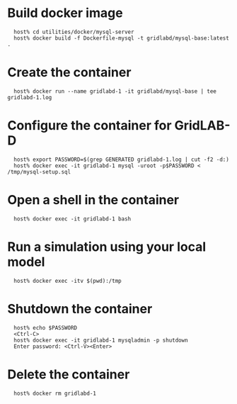 # Build docker image
~~~
  host% cd utilities/docker/mysql-server
  host% docker build -f Dockerfile-mysql -t gridlabd/mysql-base:latest .
~~~

# Create the container
~~~
  host% docker run --name gridlabd-1 -it gridlabd/mysql-base | tee gridlabd-1.log
~~~

# Configure the container for GridLAB-D
~~~
  host% export PASSWORD=$(grep GENERATED gridlabd-1.log | cut -f2 -d:)
  host% docker exec -it gridlabd-1 mysql -uroot -p$PASSWORD < /tmp/mysql-setup.sql
~~~

# Open a shell in the container
~~~
  host% docker exec -it gridlabd-1 bash
~~~

# Run a simulation using your local model
~~~
  host% docker exec -itv $(pwd):/tmp
~~~

# Shutdown the container
~~~
  host% echo $PASSWORD 
  <Ctrl-C>
  host% docker exec -it gridlabd-1 mysqladmin -p shutdown
  Enter password: <Ctrl-V><Enter>
~~~

# Delete the container
~~~
  host% docker rm gridlabd-1
~~~
